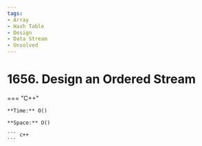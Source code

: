 ```yaml
---
tags:
- Array
- Hash Table
- Design
- Data Stream
- Unsolved
---
```



# 1656. Design an Ordered Stream

=== "C++"

    **Time:** O()

    **Space:** O()

    ``` c++
    ```